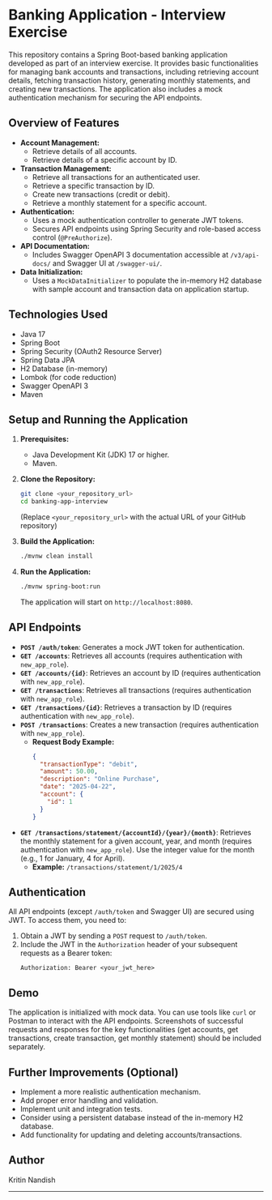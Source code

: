 # Banking Application - Interview Exercise

This repository contains a Spring Boot-based banking application developed as part of an interview exercise. It provides basic functionalities for managing bank accounts and transactions, including retrieving account details, fetching transaction history, generating monthly statements, and creating new transactions. The application also includes a mock authentication mechanism for securing the API endpoints.

## Overview of Features

* **Account Management:**
    * Retrieve details of all accounts.
    * Retrieve details of a specific account by ID.
* **Transaction Management:**
    * Retrieve all transactions for an authenticated user.
    * Retrieve a specific transaction by ID.
    * Create new transactions (credit or debit).
    * Retrieve a monthly statement for a specific account.
* **Authentication:**
    * Uses a mock authentication controller to generate JWT tokens.
    * Secures API endpoints using Spring Security and role-based access control (`@PreAuthorize`).
* **API Documentation:**
    * Includes Swagger OpenAPI 3 documentation accessible at `/v3/api-docs/` and Swagger UI at `/swagger-ui/`.
* **Data Initialization:**
    * Uses a `MockDataInitializer` to populate the in-memory H2 database with sample account and transaction data on application startup.

## Technologies Used

* Java 17
* Spring Boot
* Spring Security (OAuth2 Resource Server)
* Spring Data JPA
* H2 Database (in-memory)
* Lombok (for code reduction)
* Swagger OpenAPI 3
* Maven

## Setup and Running the Application

1.  **Prerequisites:**
    * Java Development Kit (JDK) 17 or higher.
    * Maven.

2.  **Clone the Repository:**
    ```bash
    git clone <your_repository_url>
    cd banking-app-interview
    ```
    (Replace `<your_repository_url>` with the actual URL of your GitHub repository)

3.  **Build the Application:**
    ```bash
    ./mvnw clean install
    ```

4.  **Run the Application:**
    ```bash
    ./mvnw spring-boot:run
    ```
    The application will start on `http://localhost:8080`.

## API Endpoints

* **`POST /auth/token`**: Generates a mock JWT token for authentication.
* **`GET /accounts`**: Retrieves all accounts (requires authentication with `new_app_role`).
* **`GET /accounts/{id}`**: Retrieves an account by ID (requires authentication with `new_app_role`).
* **`GET /transactions`**: Retrieves all transactions (requires authentication with `new_app_role`).
* **`GET /transactions/{id}`**: Retrieves a transaction by ID (requires authentication with `new_app_role`).
* **`POST /transactions`**: Creates a new transaction (requires authentication with `new_app_role`).
    * **Request Body Example:**
        ```json
        {
          "transactionType": "debit",
          "amount": 50.00,
          "description": "Online Purchase",
          "date": "2025-04-22",
          "account": {
            "id": 1
          }
        }
        ```
* **`GET /transactions/statement/{accountId}/{year}/{month}`**: Retrieves the monthly statement for a given account, year, and month (requires authentication with `new_app_role`). Use the integer value for the month (e.g., 1 for January, 4 for April).
    * **Example:** `/transactions/statement/1/2025/4`

## Authentication

All API endpoints (except `/auth/token` and Swagger UI) are secured using JWT. To access them, you need to:

1.  Obtain a JWT by sending a `POST` request to `/auth/token`.
2.  Include the JWT in the `Authorization` header of your subsequent requests as a Bearer token:
    ```
    Authorization: Bearer <your_jwt_here>
    ```

## Demo

The application is initialized with mock data. You can use tools like `curl` or Postman to interact with the API endpoints. Screenshots of successful requests and responses for the key functionalities (get accounts, get transactions, create transaction, get monthly statement) should be included separately.

## Further Improvements (Optional)

* Implement a more realistic authentication mechanism.
* Add proper error handling and validation.
* Implement unit and integration tests.
* Consider using a persistent database instead of the in-memory H2 database.
* Add functionality for updating and deleting accounts/transactions.

## Author

Kritin Nandish

---


